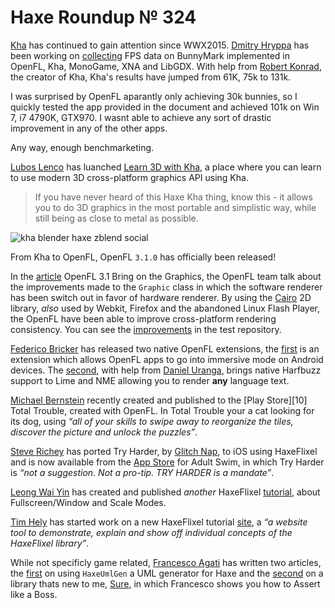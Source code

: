 [_template]: ../templates/roundup.html
[date]: / "2015-06-13 10:43:00"
[modified]: / "2015-06-13 10:43:00"
[published]: / "2015-06-13 10:43:00"
[“”]: a ""
# Haxe Roundup № 324

[Kha][l1] has continued to gain attention since WWX2015. [Dmitry Hryppa][tw1]
has been working on [collecting][l2] FPS data on BunnyMark implemented in OpenFL,
Kha, MonoGame, XNA and LibGDX. With help from [Robert Konrad][tw2], the creator of
Kha, Kha's results have jumped from 61K, 75k to 131k.

I was surprised by OpenFL aparantly only achieving 30k bunnies, so I quickly tested
the app provided in the document and achieved 101k on Win 7, i7 4790K, GTX970. I wasnt
able to achieve any sort of drastic improvement in any of the other apps.

Any way, enough benchmarketing.

[Lubos Lenco][tw3] has luanched [Learn 3D with Kha][l3], a place where you can learn
to use modern 3D cross-platform graphics API using Kha.

> If you have never heard of this Haxe Kha thing, know this - 
it allows you to do 3D graphics in the most portable and simplistic way, 
while still being as close to metal as possible.

![kha blender haxe zblend social](/img/324/zblend.png "Whee! A minimalistic 3D game built with ZBlend (Kha + Blender) coming soon by @luboslenco")

From Kha to OpenFL, OpenFL `3.1.0` has officially been released! 

In the [article][l4] OpenFL 3.1 Bring on the Graphics, the OpenFL team talk about
the improvements made to the `Graphic` class in which the software renderer has 
been switch out in favor of hardware renderer. By using the [Cairo][l5] 2D library,
_also_ used by Webkit, Firefox and the abandoned Linux Flash Player, the OpenFL 
have been able to improve cross-platform rendering consistency. You can see the 
[improvements][l6] in the test repository.

[Federico Bricker][tw4] has released two native OpenFL extensions, the [first][l7]
is an extension which allows OpenFL apps to go into immersive mode on Android devices.
The [second][l8], with help from [Daniel Uranga][gh1], brings native Harfbuzz support
to Lime and NME allowing you to render **any** language text.

[Michael Bernstein][gh2] recently created and published to the [Play Store][10]
Total Trouble, created with OpenFL. In Total Trouble your a cat looking for its
dog, using _“all of your skills to swipe away to reorganize the tiles, discover 
the picture and unlock the puzzles”_.

[Steve Richey][tw5] has ported Try Harder, by [Glitch Nap][tw6], to iOS using
HaxeFlixel and is now available from the [App Store][l9] for Adult Swim, in which
Try Harder is _“not a suggestion. Not a pro-tip. TRY HARDER is a mandate”_.

[Leong Wai Yin][tw7] has created and published _another_ HaxeFlixel [tutorial][l11],
about Fullscreen/Window and Scale Modes.

[Tim Hely][tw8] has started work on a new HaxeFlixel tutorial [site][l12], a 
_“a website tool to demonstrate, explain and show off individual concepts of the 
HaxeFlixel library”_.

While not specificly game related, [Francesco Agati][tw9] has written two articles,
the [first][l13] on using `HaxeUmlGen` a UML generator for Haxe and the [second][l14]
on a library thats new to me, [Sure][l15], in which Francesco shows you how to
Assert like a Boss.

[gh2]: https://github.com/mrb1778 "@mrb1778"
[gh1]: https://github.com/DanielUranga "@DanielUranga"

[tw9]: https://twitter.com/sa_su_ke "@sa_su_ke"
[tw8]: https://twitter.com/SeiferTim "@SeiferTim"
[tw7]: https://twitter.com/laxa88 "@laxa88"
[tw6]: https://twitter.com/glitchnap "@glitchnap"
[tw5]: https://twitter.com/thesteverichey "@thesteverichey"
[tw4]: https://twitter.com/fbricker "@fbricker"
[tw3]: https://twitter.com/luboslenco "@luboslenco"
[tw2]: https://twitter.com/robdangerous "@robdangerous"
[tw1]: https://twitter.com/dmitryhryppa "@dmitryhryppa"

[l15]: https://github.com/nadako/sure "Sure on GitHub"
[l14]: https://medium.com/@sa_su_ke/sure-assert-like-a-boss-1747b244e7a1 "Sure - Assert like a Boss"
[l13]: https://medium.com/@sa_su_ke/haxeumlgen-uml-generator-fox-haxe-d552dca7c681 "UML Generator for Haxe"
[l12]: https://github.com/SeiferTim/haxeflixel-mechanics "HaxeFlixel Mechanics on GitHub"
[l11]: http://coinflipstudios.com/devblog/?p=418 "HaxeFlixel tutorial = Fullscreen / Window & Scale Modes"
[l10]: https://play.google.com/store/apps/details?id=com.nachofries.totaltrouble "Total Trouble on the Google Play Store"
[l9]: https://itunes.apple.com/app/id963759536 "Try Harder by Adult Swim"
[l8]: https://github.com/DanielUranga/extension-harfbuzz "Harfbuzz for OpenFL on GitHub"
[l7]: https://github.com/fbricker/extension-android-immersive "OpenFL Immersive Mode for Android on GitHub"
[l6]: https://github.com/tocsick/openfl-test-graphics "OpenFL Graphic Tests on GitHub"
[l5]: http://cairographics.org/ "Cairo Graphics - 2D Graphics Library"
[l4]: http://www.openfl.org/blog/2015/06/08/openfl-3-1-brings-on-the-graphics/ "OpenFL 3.1 Bring on the Graphics"
[l3]: http://luboslenco.com/kha3d/ "Learn 3D with Kha"
[l2]: https://docs.google.com/document/d/1I8RcCnyysk_00tYNhOIRTHIWK5NOew2ghVPoa6xs758/edit "Game Framework BunnyMark FPS comparision"
[l1]: http://tech.ktxsoftware.com/ "Kha Framework"